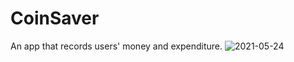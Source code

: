 # CoinSaver
An app that records users' money and expenditure.
![2021-05-24](https://user-images.githubusercontent.com/56063269/119356471-215d6680-bcaf-11eb-84a4-00073a8fcb28.png)
